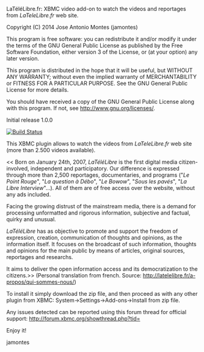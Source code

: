 LaTéléLibre.fr: XBMC video add-on to watch the videos and reportages from *LaTeleLibre.fr* web site.

   Copyright (C) 2014 Jose Antonio Montes (jamontes)

   This program is free software: you can redistribute it and/or modify
   it under the terms of the GNU General Public License as published by
   the Free Software Foundation, either version 3 of the License, or
   (at your option) any later version.

   This program is distributed in the hope that it will be useful,
   but WITHOUT ANY WARRANTY; without even the implied warranty of
   MERCHANTABILITY or FITNESS FOR A PARTICULAR PURPOSE.  See the
   GNU General Public License for more details.

   You should have received a copy of the GNU General Public License
   along with this program. If not, see <http://www.gnu.org/licenses/>.


Initial release 1.0.0

[![Build Status](https://secure.travis-ci.org/jamontes/plugin.video.latelelibre_fr.png)](http://travis-ci.org/jamontes/plugin.video.latelelibre_fr)

This XBMC plugin allows to watch the videos from *LaTeleLibre.fr* web site (more than 2.500 videos available).

<< Born on January 24th, 2007, *LaTéléLibre* is the first digital media citizen-involved, independent and participatory. Our difference is expressed through more than 2,500 reportages, documentaries, and programs ("*Le Point Rouge*", "*La question à Débo*", "*Le Bowow*", "*Sous les pavés*", "*La Libre Interview*"…). All of them are of free access over the website, without any ads included.

Facing the growing distrust of the mainstream media, there is a demand for processing unformatted and rigorous information, subjective and factual, quirky and unusual.

*LaTéléLibre* has as objective to promote and support the freedom of expression, creation, communication of thoughts and opinions, as the information itself. It focuses on the broadcast of such information, thoughts and opinions for the main public by means of articles, original sources, reportages and researchs.

It aims to deliver the open information access and its democratization to the citizens.>>
(Personal translation from french. Source: http://latelelibre.fr/a-propos/qui-sommes-nous/)

To install it simply download the zip file, and then proceed as with any other plugin from XBMC:
 System->Settings->Add-ons->Install from zip file.

Any issues detected can be reported using this forum thread for official support: http://forum.xbmc.org/showthread.php?tid=

Enjoy it!

jamontes
